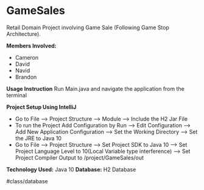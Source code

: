 # GameSales
Retail Domain Project involving Game Sale (Following Game Stop Architecture). 

**Members Involved:**
* Cameron
* David
* Navid
* Brandon


**Usage Instruction**
Run Main.java and navigate the application from the terminal

**Project Setup Using IntelliJ**
* Go to File --> Project Structure --> Module --> Include the H2 Jar File
* To run the Project Add Configuration by Run --> Edit Configuration --> Add New Application Configuration
 --> Set the Working Directory --> Set the JRE to Java 10
* Go to File -->  Project Structure --> Set Project SDK to Java 10 --> Set Project Language  Level to 10(Local Variable type interference) --> Set Project Compiler Output to /project/GameSales/out



**Technology Used:** Java 10
**Database:** H2 Database


#class/database
